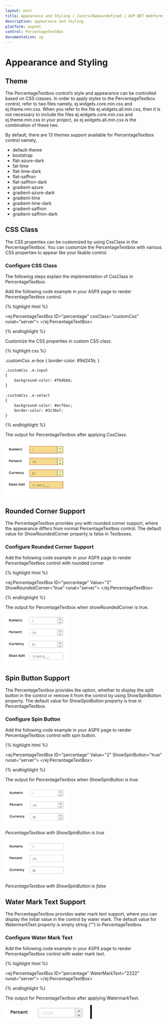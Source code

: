 ```yaml
---
layout: post
title: Appearance and Styling | ControlNameundefined | ASP.NET Webforms | Syncfusion
description: appearance and styling 
platform: aspnet
control: PercentageTextBox
documentation: ug
---
```


# Appearance and Styling 

## Theme

The PercentageTextbox control’s style and appearance can be controlled based on CSS classes. In order to apply styles to the PercentageTextbox control, refer to two files namely, ej.widgets.core.min.css and ej.theme.min.css. When you refer to the file ej.widgets.all.min.css, then it is not necessary to include the files ej.widgets.core.min.css and ej.theme.min.css in your project, as ej.widgets.all.min.css is the combination of these two. 

By default, there are 13 themes support available for PercentageTextbox control namely,

* default-theme
* bootstrap
* flat-azure-dark
* fat-lime
* flat-lime-dark
* flat-saffron
* flat-saffron-dark
* gradient-azure
* gradient-azure-dark
* gradient-lime
* gradient-lime-dark
* gradient-saffron
* gradient-saffron-dark

## CSS Class


The CSS properties can be customized by using CssClass in the PercentageTextbox. You can customize the PercentageTextbox with various CSS properties to appear like your likable control.

### Configure CSS Class

The following steps explain the implementation of CssClass in PercentageTextbox.

Add the following code example in your ASPX page to render PercentageTextbox control.

{% highlight html %}

<ej:PercentageTextBox ID="percentage" cssClass="customCss" runat="server"> </ej:PercentageTextBox>

{% endhighlight %}

Customize the CSS properties in custom CSS class.

{% highlight css %}

.customCss .e-box
    {
        border-color: #9d241b;
    }
    
    .customCss .e-input
    {
        background-color: #f6db8d;
    }
    
    .customCss .e-select
    {
        background-color: #ecf6ac;
        border-color: #3c36e7;
    }

{% endhighlight %}

The output for PercentageTextbox after applying CssClass.

![](Appearance-and-Styling_images/Appearance-and-Styling_img1.png)



## Rounded Corner Support

The PercentageTextbox provides you with rounded corner support, where the appearance differs from normal PercentageTextbox control. The default value for ShowRoundedCorner property is false in Textboxes.

### Configure Rounded Corner Support

Add the following code example in your ASPX page to render PercentageTextbox control with rounded corner

{% highlight html %}

<ej:PercentageTextBox ID="percentage" Value="2" ShowRoundedCorner="true" runat="server"> </ej:PercentageTextBox>

{% endhighlight %}



The output for PercentageTextbox when showRoundedCorner is true.

![](Appearance-and-Styling_images/Appearance-and-Styling_img2.png) 



## Spin Button Support

The PercentageTextbox provides the option, whether to display the split button in the control or remove it from the control by using ShowSpinButton property. The default value for ShowSpinButton property is true in PercentageTextbox.

### Configure Spin Button

Add the following code example in your ASPX page to render PercentageTextbox control with spin button.

{% highlight html %}

<ej:PercentageTextBox ID="percentage" Value="2" ShowSpinButton="true" runat="server"> </ej:PercentageTextBox>

{% endhighlight %}



The output for PercentageTextbox when ShowSpinButton is true.

![](Appearance-and-Styling_images/Appearance-and-Styling_img3.png)

_PercentageTextbox with ShowSpinButton is true_

![](Appearance-and-Styling_images/Appearance-and-Styling_img4.png)

_PercentageTextbox with ShowSpinButton is false_

## Water Mark Text Support

The PercentageTextbox provides water mark text support, where you can display the initial value in the control by water mark. The default value for WatermarkText property is empty string (“”) in PercentageTextbox.

### Configure Water Mark Text

Add the following code example in your ASPX page to render PercentageTextbox control with water mark text.

{% highlight html %}

<ej:PercentageTextBox ID="percentage" WaterMarkText="2222" runat="server"> </ej:PercentageTextBox>

{% endhighlight %}



The output for PercentageTextbox after applying WatermarkText.

![](Appearance-and-Styling_images/Appearance-and-Styling_img5.png) 